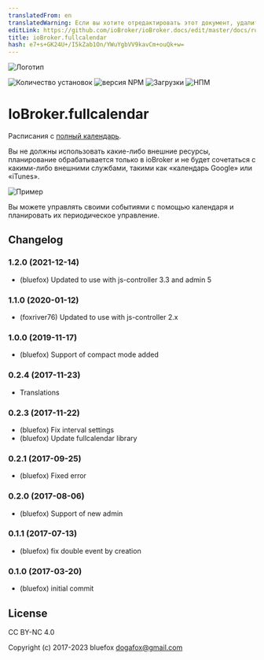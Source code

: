 ```yaml
---
translatedFrom: en
translatedWarning: Если вы хотите отредактировать этот документ, удалите поле «translationFrom», в противном случае этот документ будет снова автоматически переведен
editLink: https://github.com/ioBroker/ioBroker.docs/edit/master/docs/ru/adapterref/iobroker.fullcalendar/README.md
title: ioBroker.fullcalendar
hash: e7+s+GK24U+/I5kZab1On/YWuYgbVV9kavCm+ouQk+w=
---
```

![Логотип](../../../en/adapterref/iobroker.fullcalendar/admin/fullcalendar.png)

![Количество установок](http://iobroker.live/badges/fullcalendar-stable.svg)
![версия NPM](http://img.shields.io/npm/v/iobroker.fullcalendar.svg)
![Загрузки](https://img.shields.io/npm/dm/iobroker.fullcalendar.svg)
![НПМ](https://nodei.co/npm/iobroker.fullcalendar.png?downloads=true)

# IoBroker.fullcalendar
Расписания с [полный календарь](https://fullcalendar.io).

Вы не должны использовать какие-либо внешние ресурсы, планирование обрабатывается только в ioBroker и не будет сочетаться с какими-либо внешними службами, такими как «календарь Google» или «iTunes».

![Пример](../../../en/adapterref/iobroker.fullcalendar/img/example.png)

Вы можете управлять своими событиями с помощью календаря и планировать их периодическое управление.

<!-- Заполнитель для следующей версии (в начале строки):

### **В РАБОТЕ** -->

## Changelog
### 1.2.0 (2021-12-14)
* (bluefox) Updated to use with js-controller 3.3 and admin 5

### 1.1.0 (2020-01-12)
* (foxriver76) Updated to use with js-controller 2.x

### 1.0.0 (2019-11-17)
* (bluefox) Support of compact mode added

### 0.2.4 (2017-11-23)
* Translations

### 0.2.3 (2017-11-22)
* (bluefox) Fix interval settings
* (bluefox) Update fullcalendar library

### 0.2.1 (2017-09-25)
* (bluefox) Fixed error

### 0.2.0 (2017-08-06)
* (bluefox) Support of new admin

### 0.1.1 (2017-07-13)
* (bluefox) fix double event by creation

### 0.1.0 (2017-03-20)
* (bluefox) initial commit

## License
CC BY-NC 4.0

Copyright (c) 2017-2023 bluefox <dogafox@gmail.com>